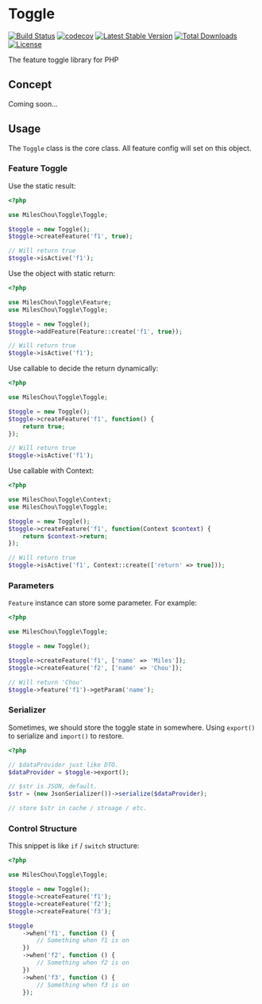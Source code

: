 # Toggle

[![Build Status](https://travis-ci.com/MilesChou/toggle.svg?branch=master)](https://travis-ci.com/MilesChou/toggle)
[![codecov](https://codecov.io/gh/MilesChou/toggle/branch/master/graph/badge.svg)](https://codecov.io/gh/MilesChou/toggle)
[![Latest Stable Version](https://poser.pugx.org/MilesChou/toggle/v/stable)](https://packagist.org/packages/MilesChou/toggle)
[![Total Downloads](https://poser.pugx.org/MilesChou/toggle/d/total.svg)](https://packagist.org/packages/MilesChou/toggle)
[![License](https://poser.pugx.org/MilesChou/toggle/license)](https://packagist.org/packages/MilesChou/toggle)

The feature toggle library for PHP

## Concept

Coming soon...

## Usage

The `Toggle` class is the core class. All feature config will set on this object.

### Feature Toggle

Use the static result:

```php
<?php

use MilesChou\Toggle\Toggle;

$toggle = new Toggle();
$toggle->createFeature('f1', true);

// Will return true
$toggle->isActive('f1');
```

Use the object with static return:

```php
<?php

use MilesChou\Toggle\Feature;
use MilesChou\Toggle\Toggle;

$toggle = new Toggle();
$toggle->addFeature(Feature::create('f1', true));

// Will return true
$toggle->isActive('f1');
```

Use callable to decide the return dynamically:

```php
<?php

use MilesChou\Toggle\Toggle;

$toggle = new Toggle();
$toggle->createFeature('f1', function() {
    return true;
});

// Will return true
$toggle->isActive('f1');
```

Use callable with Context:

```php
<?php

use MilesChou\Toggle\Context;
use MilesChou\Toggle\Toggle;

$toggle = new Toggle();
$toggle->createFeature('f1', function(Context $context) {
    return $context->return;
});

// Will return true
$toggle->isActive('f1', Context::create(['return' => true]));
```

### Parameters

`Feature` instance can store some parameter. For example:

```php
<?php

use MilesChou\Toggle\Toggle;

$toggle = new Toggle();

$toggle->createFeature('f1', ['name' => 'Miles']);
$toggle->createFeature('f2', ['name' => 'Chou']);

// Will return 'Chou'
$toggle->feature('f1')->getParam('name');
```

### Serializer

Sometimes, we should store the toggle state in somewhere. Using `export()` to serialize and `import()` to restore.

```php
<?php

// $dataProvider just like DTO.
$dataProvider = $toggle->export();

// $str is JSON, default. 
$str = (new JsonSerializer())->serialize($dataProvider);

// store $str in cache / stroage / etc.
```

### Control Structure

This snippet is like `if` / `switch` structure:

```php
<?php

use MilesChou\Toggle\Toggle;

$toggle = new Toggle();
$toggle->createFeature('f1');
$toggle->createFeature('f2');
$toggle->createFeature('f3');

$toggle
    ->when('f1', function () {
        // Something when f1 is on
    })
    ->when('f2', function () {
        // Something when f2 is on
    })
    ->when('f3', function () {
        // Something when f3 is on
    });
```
